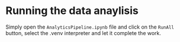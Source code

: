 # Running the data anaylisis

Simply open the `AnalyticsPipeline.ipynb` file and click on the `RunAll` button, select the .venv interpreter and let it complete the work.

